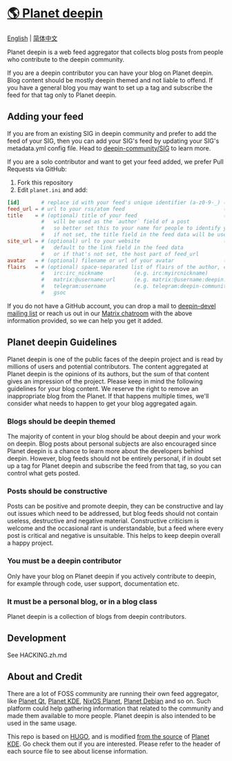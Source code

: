 # [🌎 Planet deepin](https://deepin-community.github.io/planet-deepin-org/)

[English](./README.md) | [简体中文](./README.zh_CN.md)

Planet deepin is a web feed aggregator that collects blog posts from people who contribute to the deepin community.

If you are a deepin contributor you can have your blog on Planet deepin. Blog content should be mostly
deepin themed and not liable to offend. If you have a general blog you may want to set up a tag and
subscribe the feed for that tag only to Planet deepin.

## Adding your feed

If you are from an existing SIG in deepin community and prefer to add the feed of your SIG, then you can add your
SIG's feed by updating your SIG's metadata.yml config file. Head to [deepin-community/SIG](sig-repo) to learn more.

[sig-repo]: https://github.com/deepin-community/SIG

If you are a solo contributor and want to get your feed added, we prefer Pull Requests via GitHub:

1. Fork this repository
2. Edit `planet.ini` and add:

```toml
[id]       # replace id with your feed's unique identifier (a-z0-9-_) (e.g. dde-port)
feed_url = # url to your rss/atom feed                                (e.g. https://deepin-community.github.io/sig-dde-porting/atom.xml)
title    = # (optional) title of your feed                            (e.g. DDE Porting SIG)
           #   will be used as the `author` field of a post
           #   so better set this to your name for people to identify you
           #   if not set, the title field in the feed data will be used
site_url = # (optional) url to your website                           (e.g. https://deepin-community.github.io/sig-dde-porting)
           #   default to the link field in the feed data
           #   or if that's not set, the host part of feed_url
avatar   = # (optional) filename or url of your avatar                (e.g. dde-porting.svg)
flairs   = # (optional) space-separated list of flairs of the author, currently supports:
           #   irc:irc_nickname          (e.g. irc:myircnickname)
           #   matrix:@username:url      (e.g. matrix:@username:deepin.org)
           #   telegram:username         (e.g. telegram:deepin-community)
           #   gsoc
```

If you do not have a GitHub account, you can drop a mail to [deepin-devel mailing list](mailing-list) or reach us out
in our [Matrix chatroom](deepin-matrix) with the above information provided, so we can help you get it added.

[mailing-list]: https://www.freelists.org/list/deepin-devel
[deepin-matrix]: https://matrix.to/#/#deepin-community:deepin.org

## Planet deepin Guidelines

Planet deepin is one of the public faces of the deepin project and is read by millions of users and potential
contributors. The content aggregated at Planet deepin is the opinions of its authors, but the sum of that
content gives an impression of the project. Please keep in mind the following guidelines for your blog
content. We reserve the right to remove an inappropriate blog from the Planet. If that happens multiple
times, we'll consider what needs to happen to get your blog aggregated again.

### Blogs should be deepin themed

The majority of content in your blog should be about deepin and your work on deepin. Blog posts about personal
subjects are also encouraged since Planet deepin is a chance to learn more about the developers behind deepin.
However, blog feeds should not be entirely personal, if in doubt set up a tag for Planet deepin and subscribe
the feed from that tag, so you can control what gets posted.

### Posts should be constructive

Posts can be positive and promote deepin, they can be constructive and lay out issues which need to be
addressed, but blog feeds should not contain useless, destructive and negative material. Constructive
criticism is welcome and the occasional rant is understandable, but a feed where every post is critical
and negative is unsuitable. This helps to keep deepin overall a happy project.

### You must be a deepin contributor

Only have your blog on Planet deepin if you actively contribute to deepin, for example through code, user
support, documentation etc.

### It must be a personal blog, or in a blog class

Planet deepin is a collection of blogs from deepin contributors.

## Development

See HACKING.zh.md

## About and Credit

There are a lot of FOSS community are running their own feed aggregator, like [Planet Qt](planet-qt), 
[Planet KDE](planet-kde), [NixOS Planet](nixos-planet), [Planet Debian](planet-debian) and so on. Such platform
could help gathering information that related to the community and made them available to more people. Planet deepin
is also intended to be used in the same usage.

[planet-qt]: https://planet.qt.io/
[planet-kde]: https://planet.kde.org/
[nixos-planet]: https://planet.nixos.org/
[planet-debian]: https://planet.debian.org/

This repo is based on [HUGO](hugo), and is modified [from the source](planet-kde-source) of [Planet KDE](planet-kde).
Go check them out if you are interested. Please refer to the header of each source file to see about license information.

[hugo]: https://gohugo.io/
[planet-kde-source]: https://invent.kde.org/websites/planet-kde-org/

